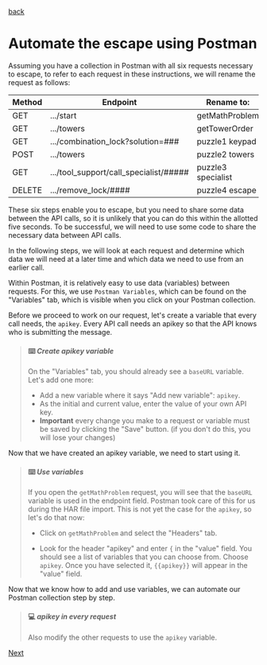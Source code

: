 [back](00.%20legend.md)

# Automate the escape using Postman

Assuming you have a collection in Postman with all six requests necessary to escape, to refer to each request in these instructions, we will rename the request as follows:

| Method | Endpoint                               | Rename to:         |
| ------ | -------------------------------------- | ------------------ |
| GET    | .../start                              | getMathProblem     |
| GET    | .../towers                             | getTowerOrder      |
| GET    | .../combination_lock?solution=###      | puzzle1 keypad     |
| POST   | .../towers                             | puzzle2 towers     |
| GET    | .../tool_support/call_specialist/##### | puzzle3 specialist |
| DELETE | .../remove_lock/####                   | puzzle4 escape     |

These six steps enable you to escape, but you need to share some data between the API calls, so it is unlikely that you can do this within the allotted five seconds. To be successful, we will need to use some code to share the necessary data between API calls.

In the following steps, we will look at each request and determine which data we will need at a later time and which data we need to use from an earlier call.

Within Postman, it is relatively easy to use data (variables) between requests. For this, we use `Postman Variables`, which can be found on the "Variables" tab, which is visible when you click on your Postman collection.

Before we proceed to work on our request, let's create a variable that every call needs, the `apikey`. Every API call needs an apikey so that the API knows who is submitting the message.

> #### :keyboard: ***Create apikey variable***
> 
> On the "Variables" tab, you should already see a `baseURL` variable. Let's add one more:
> 
> - Add a new variable where it says "Add new variable": `apikey`.
> - As the initial and current value, enter the value of your own API key.
> - **Important** every change you make to a request or variable must be saved by clicking the "Save" button. (if you don't do this, you will lose your changes)

Now that we have created an apikey variable, we need to start using it.

> #### :keyboard: ***Use variables***
> 
> If you open the `getMathProblem` request, you will see that the `baseURL` variable is used in the endpoint field. Postman took care of this for us during the HAR file import. This is not yet the case for the `apikey`, so let's do that now:
> 
> - Click on `getMathProblem` and select the "Headers" tab.
> 
> - Look for the header "apikey" and enter `{` in the "value" field. You should see a list of variables that you can choose from. Choose `apikey`. Once you have selected it, `{{apikey}}` will appear in the "value" field.

Now that we know how to add and use variables, we can automate our Postman collection step by step.

> #### :computer: ***apikey in every request***
> 
> Also modify the other requests to use the `apikey` variable.





[Next](02.%20getMathProblem.md)
